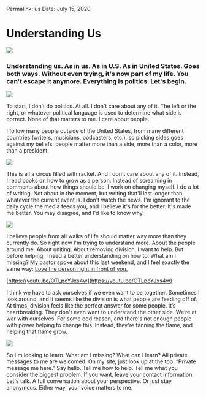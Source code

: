 
Permalink: us
Date: July 15, 2020

# Understanding Us

![](https://i.imgur.com/crRv9p4.jpg)

### Understanding us. As in us. As in U.S. As in United States. Goes both ways. Without even trying, it's now part of my life. You can't escape it anymore. Everything is politics. Let's begin.

![](https://i.imgur.com/gyZKXe3.jpg)

To start, I don't do politics. At all. I don't care about any of it. The left or the right, or whatever political language is used to determine what side is correct. None of that matters to me. I care about people.

I follow many people outside of the United States, from many different countries (writers, musicians, podcasters, etc.), so picking sides goes against my beliefs: people matter more than a side, more than a color, more than a president.

![](https://i.imgur.com/cmP8lO0.jpg)

This is all a circus filled with racket. And I don't care about any of it. Instead, I read books on how to grow as a person. Instead of screaming in comments about how things should be, I work on changing myself. I do a lot of writing. Not about in the moment, but writing that'll last longer than whatever the current event is. I don't watch the news. I'm ignorant to the daily cycle the media feeds you, and I believe it's for the better. It's made me better. You may disagree, and I'd like to know why.

![](https://i.imgur.com/rtUid07.jpg)

I believe people from all walks of life should matter way more than they currently do. So right now I'm trying to understand more. About the people around me. About uniting. About removing division. I want to help. But before helping, I need a better understanding on how to. What am I missing? My pastor spoke about this last weekend, and I feel exactly the same way: [Love the person right in front of you.](https://nashp.com/cross-church-notes-summer-jam-07/05/20)

[https://youtu.be/OTLpoYJxs4w](https://youtu.be/OTLpoYJxs4w)

I think we have to ask ourselves if we even want to be together. Sometimes I look around, and it seems like the division is what people are feeding off of. At times, division feels like the perfect answer for some people. It’s heartbreaking. They don't even want to understand the other side. We’re at war with ourselves. For some odd reason, and there's not enough people with power helping to change this. Instead, they're fanning the flame, and helping that flame grow.

![](https://i.imgur.com/nRIRJJt.jpg)

So I'm looking to learn. What am I missing? What can I learn? All private messages to me are welcomed. On my site, just look up at the top. “Private message me here.” Say hello. Tell me how to help. Tell me what you consider the biggest problem. If you want, leave your contact information. Let's talk. A full conversation about your perspective. Or just stay anonymous. Either way, your voice matters to me. 